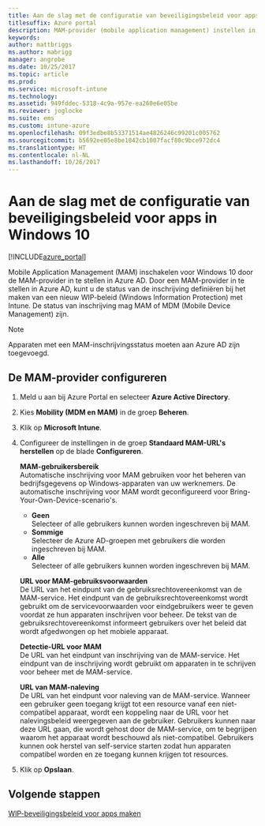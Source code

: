 ```yaml
---
title: Aan de slag met de configuratie van beveiligingsbeleid voor apps in Windows 10
titlesuffix: Azure portal
description: MAM-provider (mobile application management) instellen in Azure AD
keywords: 
author: mattbriggs
ms.author: mabrigg
manager: angrobe
ms.date: 10/25/2017
ms.topic: article
ms.prod: 
ms.service: microsoft-intune
ms.technology: 
ms.assetid: 949fddec-5318-4c9a-957e-ea260e6e05be
ms.reviewer: joglocke
ms.suite: ems
ms.custom: intune-azure
ms.openlocfilehash: 09f3edbe8b53371514ae4826246c99201c005762
ms.sourcegitcommit: b5692ee05e8be1842cb1007facf80c9bce972dc4
ms.translationtype: HT
ms.contentlocale: nl-NL
ms.lasthandoff: 10/26/2017
---
```

# <a name="get-ready-to-configure-app-protection-policies-for-windows-10"></a>Aan de slag met de configuratie van beveiligingsbeleid voor apps in Windows 10

[!INCLUDE[azure_portal](./includes/azure_portal.md)]

Mobile Application Management (MAM) inschakelen voor Windows 10 door de MAM-provider in te stellen in Azure AD. Door een MAM-provider in te stellen in Azure AD, kunt u de status van de inschrijving definiëren bij het maken van een nieuw WIP-beleid (Windows Information Protection) met Intune. De status van inschrijving mag MAM of MDM (Mobile Device Management) zijn.

> [!NOTE]
> Apparaten met een MAM-inschrijvingsstatus moeten aan Azure AD zijn toegevoegd.

## <a name="to-configure-the-mam-provider"></a>De MAM-provider configureren

1. Meld u aan bij Azure Portal en selecteer **Azure Active Directory**.

2. Kies **Mobility (MDM en MAM)** in de groep **Beheren**.

3. Klik op **Microsoft Intune**.

4. Configureer de instellingen in de groep **Standaard MAM-URL's herstellen** op de blade **Configureren**.

    **MAM-gebruikersbereik**  
      Automatische inschrijving voor MAM gebruiken voor het beheren van bedrijfsgegevens op Windows-apparaten van uw werknemers. De automatische inschrijving voor MAM wordt geconfigureerd voor Bring-Your-Own-Device-scenario's.<ul><li>**Geen**<br>Selecteer of alle gebruikers kunnen worden ingeschreven bij MAM.</li><li>**Sommige**<br>Selecteer de Azure AD-groepen met gebruikers die worden ingeschreven bij MAM.</li><li>**Alle**<br>Selecteer of alle gebruikers kunnen worden ingeschreven bij MAM.</li></ul>

    **URL voor MAM-gebruiksvoorwaarden**  
     De URL van het eindpunt van de gebruiksrechtovereenkomst van de MAM-service. Het eindpunt van de gebruiksrechtovereenkomst wordt gebruikt om de servicevoorwaarden voor eindgebruikers weer te geven voordat ze hun apparaten inschrijven voor beheer. De tekst van de gebruiksrechtovereenkomst informeert gebruikers over het beleid dat wordt afgedwongen op het mobiele apparaat.

    **Detectie-URL voor MAM**  
    De URL van het eindpunt van inschrijving van de MAM-service. Het eindpunt van de inschrijving wordt gebruikt om apparaten in te schrijven voor beheer met de MAM-service.

    **URL van MAM-naleving**  
      De URL van het eindpunt voor naleving van de MAM-service. Wanneer een gebruiker geen toegang krijgt tot een resource vanaf een niet-compatibel apparaat, wordt een koppeling naar de URL voor het nalevingsbeleid weergegeven aan de gebruiker. Gebruikers kunnen naar deze URL gaan, die wordt gehost door de MAM-service, om te begrijpen waarom het apparaat wordt beschouwd als niet-compatibel. Gebruikers kunnen ook herstel van self-service starten zodat hun apparaten compatibel worden en ze toegang kunnen krijgen tot resources.

5.  Klik op **Opslaan**.

## <a name="next-steps"></a>Volgende stappen

[WIP-beveiligingsbeleid voor apps maken](windows-information-protection-policy-create.md)
